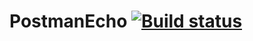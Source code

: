 # PostmanEcho [![Build status](https://ci.appveyor.com/api/projects/status/oon4ch67f8jjv5nd?svg=true)](https://ci.appveyor.com/project/EkaterinaEv/postmanecho-b3yox)
